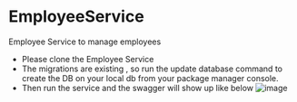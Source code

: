 # EmployeeService
Employee Service to manage employees
- Please clone the Employee Service 
- The migrations are existing , so run the update database command to create the DB on your local db
  from your package manager console.
- Then run the service and the swagger will show up like below
![image](https://github.com/Nqosh/EmployeeService/assets/31209722/c0c69f0a-8324-4fc4-b1bc-ab0e706c0a28)


